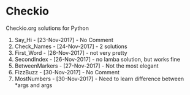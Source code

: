 # Checkio
Checkio.org solutions for Python

1. Say_Hi - [23-Nov-2017] - No Comment
2. Check_Names - [24-Nov-2017] - 2 solutions
3. First_Word - [26-Nov-2017] - not very pretty
4. SecondIndex - [26-Nov-2017] - no lamba solution, but works fine
5. BetweenMarkers - [27-Nov-2017] - Not the most elegant
6. FizzBuzz - [30-Nov-2017] - No Comment
7. MostNumbers - [30-Nov-2017] - Need to learn difference between *args and args
